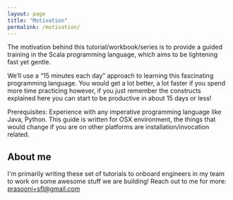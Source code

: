 ```yaml
---
layout: page
title: "Motivation"
permalink: /motivation/
---
```


The motivation behind this tutorial/workbook/series is to provide a guided training in the Scala programming language, which aims to be lightening fast yet gentle.

We’ll use a “15 minutes each day” approach to learning this fascinating programming language. You would get a lot better, a lot faster if you spend more time practicing however, if you just remember the constructs explained here you can start to be productive in about 15 days or less!

Prerequisites:
Experience with any imperative programming language like Java, Python. This guide is written for OSX environment, the things that would change if you are on other platforms are installation/invocation related.

## About me
I'm primarily writing these set of tutorials to onboard engineers in my team to work on some awesome stuff we are building! Reach out to me for more: prasoonj+sfl@gmail.com
